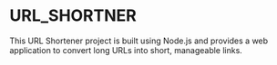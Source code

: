 # URL_SHORTNER
This URL Shortener project is built using Node.js and provides a web application to convert long URLs into short, manageable links. 
